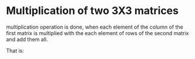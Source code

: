# Multiplication of two 3X3 matrices
multiplication operation is done, when each element of the column of the first matrix is multiplied with the each element of rows of the second matrix and add them all.

That is:  

